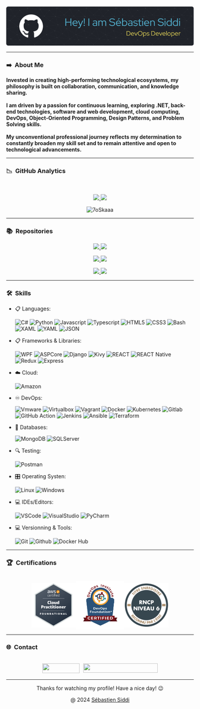 ![Header](./github-header-image.png)

----
### ➡️ &nbsp;About Me

<div>
<p>
    <strong>
            Invested in creating high-performing technological ecosystems, my philosophy is built on collaboration, communication, and knowledge sharing.<br><br>
            I am driven by a passion for continuous learning, exploring .NET, back-end technologies, software and web development, cloud computing, DevOps, Object-Oriented Programming, Design Patterns, and Problem Solving skills.
            <br><br>
            My unconventional professional journey reflects my determination to constantly broaden my skill set and to remain attentive and open to technological advancements.
    </strong>
</p>
</div>

----
### 📉 &nbsp;GitHub Analytics

<br/>
<p align="center">
    <a href="https://github.com/sebastiensiddi">
        <img height="180em" src="https://github-readme-stats-eight-theta.vercel.app/api?username=sebastiensiddi&show_icons=true&theme=react&include_all_commits=true&count_private=true"/>
        <img height="180em" src="https://github-readme-stats-eight-theta.vercel.app/api/top-langs/?username=sebastiensiddi&layout=compact&langs_count=8&theme=react"/>
    </a>
</p>
<p align="center">
    <img src="https://komarev.com/ghpvc/?username=sebastiensiddi&label=Profile%20views&color=0047AB&style=plastic?" alt="7oSkaaa" height=22px, width=110px/>
</p>

----
### 📚 &nbsp;Repositories

<p align="center">
    <a href="https://github.com/SebastienSiddi/mrbeat">
        <img src="https://github-readme-stats.vercel.app/api/pin/?username=SebastienSiddi&repo=mrbeat&theme=react" />
    </a>
    <a href="https://github.com/SebastienSiddi/Pizza_mama_.NetCore">
        <img src="https://github-readme-stats.vercel.app/api/pin/?username=SebastienSiddi&repo=Pizza_mama_.NetCore&theme=react" />
    </a>
</p>
<p align="center">
    <a href="https://github.com/SebastienSiddi/SelfieAWookie.API.UI">
        <img src="https://github-readme-stats.vercel.app/api/pin/?username=SebastienSiddi&repo=SelfieAWookie.API.UI&theme=react" />
    </a>
    <a href="https://github.com/SebastienSiddi/Student_List">
        <img src="https://github-readme-stats.vercel.app/api/pin/?username=SebastienSiddi&repo=Student_List&theme=react" />
    </a>
</p>
<p align="center">
    <a href="https://github.com/SebastienSiddi/SysMaven">
        <img src="https://github-readme-stats.vercel.app/api/pin/?username=SebastienSiddi&repo=SysMaven&theme=react" />
    </a>
    <a href="https://github.com/SebastienSiddi/PC-Cleaner">
        <img src="https://github-readme-stats.vercel.app/api/pin/?username=SebastienSiddi&repo=PC-Cleaner&theme=react" />
    </a>
</p>

----
### 🛠️ &nbsp;Skills

<p align="center">

- 📋 Languages:

    ![C#](https://img.shields.io/badge/Code-CSharp-informational?style=flat&logo=csharp&logoColor=white&color=512BD4)
![Python](https://img.shields.io/badge/Code-Python-informational?style=flat&logo=python&logoColor=white&color=3776AB)
![Javascript](https://img.shields.io/badge/Code-JavaScript-informational?style=flat&logo=javascript&logoColor=white&color=F7DF1E)
![Typescript](https://img.shields.io/badge/Code-TypeScript-informational?style=flat&logo=typescript&logoColor=white&color=3178C6)
![HTML5](https://img.shields.io/badge/Code-HTML5-informational?style=flat&logo=html5&logoColor=white&color=E34F26)
![CSS3](https://img.shields.io/badge/Code-CSS3-informational?style=flat&logo=css3&logoColor=white&color=1572B6)
![Bash](https://img.shields.io/badge/Shell-Bash-informational?style=flat&logo=gnu-bash&logoColor=white&color=4EAA25)
![XAML](https://img.shields.io/badge/Xaml-XAML-informational?style=flat&logo=xaml&logoColor=white&color=0C54C2)
![YAML](https://img.shields.io/badge/Yaml-YAML-informational?style=flat&logo=yaml&logoColor=white&color=CB171E)
![JSON](https://img.shields.io/badge/Json-JSON-informational?style=flat&logo=json&logoColor=white&color=000000)

- 📋 Frameworks & Libraries:

    ![WPF](https://img.shields.io/badge/.Net-WPS-informational?style=flat&logo=microsoft&logoColor=white&color=512BD4)
![ASPCore](https://img.shields.io/badge/.Net-ASPCore-informational?style=flat&logo=microsoft&logoColor=white&color=512BD4)
![Django](https://img.shields.io/badge/Python-Django-informational?style=flat&logo=django&logoColor=white&color=092E20)
![Kivy](https://img.shields.io/badge/Python-Kivy-informational?style=flat&logo=python&logoColor=white&color=3776AB)
![REACT](https://img.shields.io/badge/NextJS-React-informational?style=flat&logo=react&logoColor=white&color=61DAFB)
![REACT Native](https://img.shields.io/badge/NextJS-ReactNative-informational?style=flat&logo=react&logoColor=white&color=61DAFB)
![Redux](https://img.shields.io/badge/JS-Redux-informational?style=flat&logo=redux&logoColor=white&color=764ABC)
![Express](https://img.shields.io/badge/NodeJS-Express-informational?style=flat&logo=nodedotjs&logoColor=white&color=339933)

- ☁️ Cloud:

    ![Amazon](https://img.shields.io/badge/AWS-Amazon-informational?style=flat&logo=amazonaws&logoColor=white&color=232F3E)

- ♾️ DevOps:

    ![Vmware](https://img.shields.io/badge/VM-Vmware/vSphere-informational?style=flat&logo=vmware&logoColor=white&color=607078)
![Virtualbox](https://img.shields.io/badge/VM-Virtualbox-informational?style=flat&logo=virtualbox&logoColor=white&color=183A61)
![Vagrant](https://img.shields.io/badge/VM-Vagrant-informational?style=flat&logo=vagrant&logoColor=white&color=1868F2)
![Docker](https://img.shields.io/badge/Container-Docker-informational?style=flat&logo=docker&logoColor=white&color=2496ED)
![Kubernetes](https://img.shields.io/badge/Orchestration-Kubernetes-informational?style=flat&logo=kubernetes&logoColor=white&color=326CE5)
![Gitlab](https://img.shields.io/badge/CI/CD-Gitlab-informational?style=flat&logo=gitlab&logoColor=white&color=FC6D26)
![GitHub Action](https://img.shields.io/badge/CI/CD-GitHub_Actions-informational?style=flat&logo=github&logoColor=white&color=181717)
![Jenkins](https://img.shields.io/badge/CI/CD-Jenkins-informational?style=flat&logo=jenkins&logoColor=white&color=D24939)
![Ansible](https://img.shields.io/badge/Automatisation-Ansible-informational?style=flat&logo=ansible&logoColor=white&color=EE0000)
![Terraform](https://img.shields.io/badge/IaC-Terraform-informational?style=flat&logo=terraform&logoColor=white&color=844FBA)

- 💾 Databases:

    ![MongoDB](https://img.shields.io/badge/NoSql-Mongodb-informational?style=flat&logo=mongodb&logoColor=white&color=47A248)
![SQLServer](https://img.shields.io/badge/SQL-SQLServer-informational?style=flat&logo=microsoftsqlserver&logoColor=white&color=CC2927)

- 🔍 Testing:

    ![Postman](https://img.shields.io/badge/API-Postman-informational?style=flat&logo=postman&logoColor=white&color=FF6C37)

- 🎛️ Operating Systen:

    ![Linux](https://img.shields.io/badge/OS-Linux-informational?style=flat&logo=linux&logoColor=white&color=FCC624)
![Windows](https://img.shields.io/badge/OS-Windows-informational?style=flat&logo=windows&logoColor=white&color=0078D4)

- 💻 IDEs/Editors:

  ![VSCode](https://img.shields.io/badge/IDE-VSCode-informational?style=flat&logo=visualstudiocode&logoColor=white&color=007ACC)
![VisualStudio](https://img.shields.io/badge/IDE-VisualStudio-informational?style=flat&logo=visualstudio&logoColor=white&color=5C2D91)
![PyCharm](https://img.shields.io/badge/IDE-PyCharm-informational?style=flat&logo=pycharm&logoColor=white&color=000000)

- 💻 Versionning & Tools:

  ![Git](https://img.shields.io/badge/Versionning-Git-informational?style=flat&logo=git&logoColor=white&color=F05032)
![Github](https://img.shields.io/badge/Repo-Github-informational?style=flat&logo=github&logoColor=white&color=181717)
![Docker Hub](https://img.shields.io/badge/Repo-DockerHub-informational?style=flat&logo=docker&logoColor=white&color=2496ED)
</p>

----
### 🏆 &nbsp;Certifications

<br/>
<div style="display: flex; justify-content: center; align-items: center;">
    <img src="aws.png" width="120" height="120"/>
    <img src="DevOpsFoundation.png" width="130" height="130"/>
    <img src="rncp.png" width="120" height="120"/>
</div>

----
### 🌐 &nbsp;Contact

<br/>
<div style="display: flex; justify-content: center; align-items: center;">
     <div style="max-width: 200px; margin-right: 10px;">
         <a href="https://linkedin.com/in/sebastiensiddi">
             <img src="https://img.shields.io/badge/-LinkedIn-0077B5?style=flat&logo=Linkedin&logoColor=white" width="100" height="26"/>
         </a>
     </div>
    <div style="max-width: 250px;">
         <a href="mailto:sebastien.siddi@gmail">
             <img src="https://img.shields.io/badge/-sebastien.siddi@gmail.com-D14836?style=flat&logo=Gmail&logoColor=white" width="200" height="25"/>
         </a>
    </div>
</div>

----
<div align="center">
     Thanks for watching my profile! Have a nice day! 😉
</div>
<p align="center">
    @ 2024
    <a href="https://github.com/SebastienSiddi">
        Sébastien Siddi
    </a>
</p>
